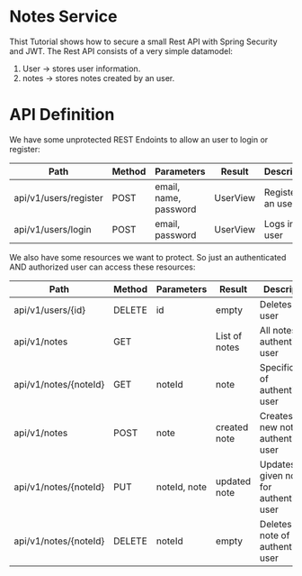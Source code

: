 # Notes Service

Thist Tutorial shows how to secure a small Rest API with Spring Security and JWT.
The Rest API consists of a very simple datamodel:

1. User     -> stores user information.
2. notes    -> stores notes created by an user.

# API Definition
We have some unprotected REST Endoints to allow an user to login or register:

|Path                 |Method|Parameters             |Result  |Description      |
|---------------------|------|-----------------------|--------|-----------------|
|api/v1/users/register|POST  |email, name, password  |UserView|Registers an user|
|api/v1/users/login   |POST  |email, password        |UserView|Logs in an user  |

We also have some resources we want to protect. So just an authenticated
AND authorized user can access these resources:

| Path                  |Method| Parameters   |Result        | Description                                 |
|-----------------------|------|--------------|--------------|---------------------------------------------|
| api/v1/users/{id}     |DELETE| id           |empty         | Deletes an user                             |
| api/v1/notes          |GET   |              |List of notes | All notes of authenticated user             |
| api/v1/notes/{noteId} |GET   | noteId       |note          | Specific note of authenticated user         |
| api/v1/notes          |POST  | note         |created note  | Creates a new note for authenticated user   |
| api/v1/notes/{noteId} |PUT   | noteId, note |updated note  | Updates a given note for authenticated user |
| api/v1/notes/{noteId} |DELETE| noteId       |empty         | Deletes a note of authenticated user        |
